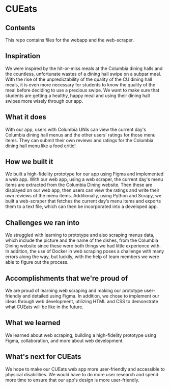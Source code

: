 # CUEats

## Contents
This repo contains files for the webapp and the web-scraper.

## Inspiration
We were inspired by the hit-or-miss meals at the Columbia dining halls and the countless, unfortunate wastes of a dining hall swipe on a subpar meal. With the rise of the unpredictability of the quality of the CU dining hall meals, it is even more necessary for students to know the quality of the meal before deciding to use a precious swipe. We want to make sure that students are getting a healthy, happy meal and using their dining hall swipes more wisely through our app. 

## What it does
With our app, users with Columbia UNIs can view the current day's Columbia dining hall menus and the other users' ratings for those menu items. They can submit their own reviews and ratings for the Columbia dining hall menu like a food critic!

## How we built it
We built a high-fidelity prototype for our app using Figma and implemented a web app. With our web app, using a web scraper, the current day's menu items are extracted from the Columbia Dining website. Then these are displayed on our web app, then users can view the ratings and write their own reviews of the menu items. 
Additionally, using Python and Scrapy, we built a web-scraper that fetches the current day’s menu items and exports them to a text file, which can then be incorporated into a developed app. 

## Challenges we ran into
We struggled with learning to prototype and also scraping menus data, which include the picture and the name of the dishes, from the Columbia Dining website since these were both things we had little experience with. In addition, the use of Docker in web scraping poses a challenge with many errors along the way, but luckily, with the help of team members we were able to figure out the process. 

## Accomplishments that we're proud of
We are proud of learning web scraping and making our prototype user-friendly and detailed using Figma. In addition, we chose to implement our ideas through web development, utilizing HTML and CSS to demonstrate what CUEats will be like in the future. 

## What we learned
We learned about web scraping, building a high-fidelity prototype using Figma, collaboration, and more about web development. 

## What's next for CUEats
We hope to make our CUEats web app more user-friendly and accessible to physical disabilities. We would have to do more user research and spend more time to ensure that our app's design is more user-friendly. 
